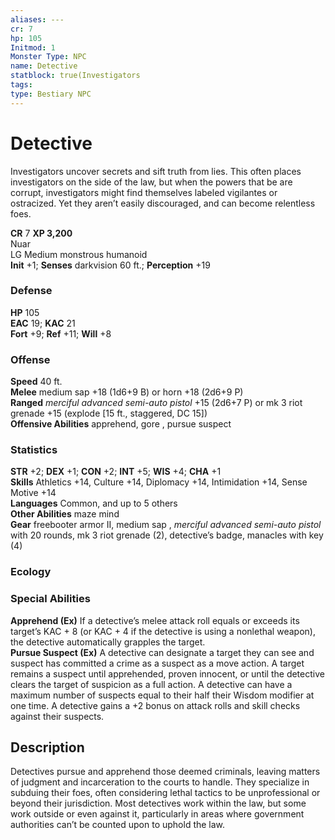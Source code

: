 ```yaml
---
aliases: ---
cr: 7
hp: 105
Initmod: 1
Monster Type: NPC
name: Detective
statblock: true(Investigators
tags: 
type: Bestiary NPC
---
```


# Detective

Investigators uncover secrets and sift truth from lies. This often places investigators on the side of the law, but when the powers that be are corrupt, investigators might find themselves labeled vigilantes or ostracized. Yet they aren’t easily discouraged, and can become relentless foes.

**CR** 7
**XP 3,200**  
Nuar  
LG Medium monstrous humanoid  
**Init** +1; **Senses** darkvision 60 ft.; **Perception** +19  

### Defense

**HP** 105  
**EAC** 19; **KAC** 21  
**Fort** +9; **Ref** +11; **Will** +8  

### Offense

**Speed** 40 ft.  
**Melee** medium sap +18 (1d6+9 B) or horn +18 (2d6+9 P)  
**Ranged** _merciful advanced semi-auto pistol_ +15 (2d6+7 P) or mk 3 riot grenade +15 (explode \[15 ft., staggered, DC 15\])  
**Offensive Abilities** apprehend, gore , pursue suspect

### Statistics

**STR** +2; **DEX** +1; **CON** +2; **INT** +5; **WIS** +4; **CHA** +1  
**Skills** Athletics +14, Culture +14, Diplomacy +14, Intimidation +14, Sense Motive +14  
**Languages** Common, and up to 5 others  
**Other Abilities** maze mind  
**Gear** freebooter armor II, medium sap , _merciful advanced semi-auto pistol_ with 20 rounds, mk 3 riot grenade (2), detective’s badge, manacles with key (4)

### Ecology

### Special Abilities

**Apprehend (Ex)** If a detective’s melee attack roll equals or exceeds its target’s KAC + 8 (or KAC + 4 if the detective is using a nonlethal weapon), the detective automatically grapples the target.  
**Pursue Suspect (Ex)** A detective can designate a target they can see and suspect has committed a crime as a suspect as a move action. A target remains a suspect until apprehended, proven innocent, or until the detective clears the target of suspicion as a full action. A detective can have a maximum number of suspects equal to their half their Wisdom modifier at one time. A detective gains a +2 bonus on attack rolls and skill checks against their suspects.

## Description

Detectives pursue and apprehend those deemed criminals, leaving matters of judgment and incarceration to the courts to handle. They specialize in subduing their foes, often considering lethal tactics to be unprofessional or beyond their jurisdiction. Most detectives work within the law, but some work outside or even against it, particularly in areas where government authorities can’t be counted upon to uphold the law.
